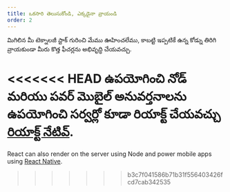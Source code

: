 ```yaml
---
title: ఒకసారి తెలుసుకోండి, ఎక్కడైనా వ్రాయండి
order: 2
---
```


మిగిలిన మీ టెక్నాలజీ స్టాక్ గురించి మేము ఊహించలేము, కాబట్టి ఇప్పటికే ఉన్న కోడ్ను తిరిగి వ్రాయకుండా మీరు కొత్త ఫీచర్లను అభివృద్ధి చేయవచ్చు.

<<<<<<< HEAD
ఉపయోగించి నోడ్ మరియు పవర్ మొబైల్ అనువర్తనాలను ఉపయోగించి సర్వర్లో కూడా రియాక్ట్ చేయవచ్చు [రియాక్ట్ నేటివ్](https://facebook.github.io/react-native/).
=======
React can also render on the server using Node and power mobile apps using [React Native](https://reactnative.dev/).
>>>>>>> b3c7f041586b71b31f556403426fcd7cab342535
